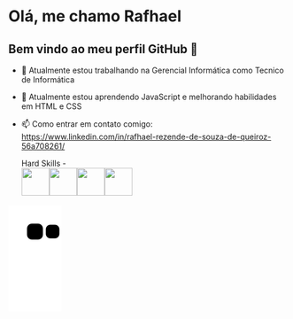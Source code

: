 # Olá, me chamo Rafhael
## Bem vindo ao meu perfil GitHub 👋

- 🔭 Atualmente estou trabalhando na Gerencial Informática como Tecnico de Informática
- 🌱 Atualmente estou aprendendo JavaScript e melhorando habilidades em HTML e CSS
- 📫 Como entrar em contato comigo: https://www.linkedin.com/in/rafhael-rezende-de-souza-de-queiroz-56a708261/

  Hard Skills - <br>
  <img src="https://cdn.jsdelivr.net/gh/devicons/devicon@latest/icons/css3/css3-original.svg" width="50" height="50" /><img src="https://cdn.jsdelivr.net/gh/devicons/devicon@latest/icons/html5/html5-original.svg" width="50" height="50" /><img src="https://cdn.jsdelivr.net/gh/devicons/devicon@latest/icons/javascript/javascript-original.svg" width="50" height="50" /><img src="https://cdn.jsdelivr.net/gh/devicons/devicon@latest/icons/canva/canva-original.svg" width="50" height="50"/>

![Snake animation](https://github.com/razenks/razenks/blob/output/github-contribution-grid-snake.svg)
